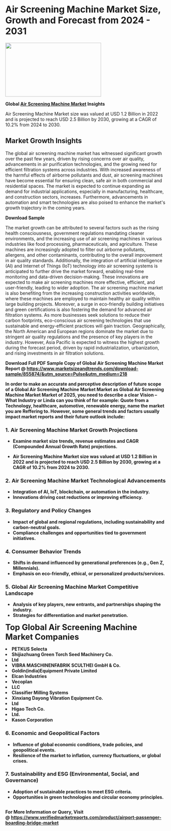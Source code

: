 <H1>Air Screening Machine Market Size, Growth and Forecast from 2024 - 2031</H1><img class="aligncenter size-medium wp-image-584254" src="https://thirdeyenews.in/wp-content/uploads/2024/09/Global-Market-Research-300x168.jpeg" alt="" width="300" height="168" /><p><strong>Global&nbsp;<a href="https://www.marketsizeandtrends.com/download-sample/855874/&amp;utm_source=Pulse&amp;utm_medium=218">Air Screening Machine Market</a> Insights</strong></p><p>Air Screening Machine Market size was valued at USD 1.2 Billion in 2022 and is projected to reach USD 2.5 Billion by 2030, growing at a CAGR of 10.2% from 2024 to 2030.</p><p><h2>Market Growth Insights</h2> <p>The global air screening machine market has witnessed significant growth over the past few years, driven by rising concerns over air quality, advancements in air purification technologies, and the growing need for efficient filtration systems across industries. With increased awareness of the harmful effects of airborne pollutants and dust, air screening machines have become essential for ensuring clean, safe air in both commercial and residential spaces. The market is expected to continue expanding as demand for industrial applications, especially in manufacturing, healthcare, and construction sectors, increases. Furthermore, advancements in automation and smart technologies are also poised to enhance the market's growth trajectory in the coming years.</p> <p><strong>Download Sample</strong></p> <p>The market growth can be attributed to several factors such as the rising health consciousness, government regulations mandating cleaner environments, and the increasing use of air screening machines in various industries like food processing, pharmaceuticals, and agriculture. These machines are increasingly adopted to filter out airborne pollutants, allergens, and other contaminants, contributing to the overall improvement in air quality standards. Additionally, the integration of artificial intelligence (AI) and Internet of Things (IoT) technology into air screening systems is anticipated to further drive the market forward, enabling real-time monitoring and data-driven decision-making. These innovations are expected to make air screening machines more effective, efficient, and user-friendly, leading to wider adoption. The air screening machine market is also benefiting from the increasing construction activities worldwide, where these machines are employed to maintain healthy air quality within large building projects. Moreover, a surge in eco-friendly building initiatives and green certifications is also fostering the demand for advanced air filtration systems. As more businesses seek solutions to reduce their carbon footprints, eco-conscious air screening technologies that use sustainable and energy-efficient practices will gain traction. Geographically, the North American and European regions dominate the market due to stringent air quality regulations and the presence of key players in the industry. However, Asia Pacific is expected to witness the highest growth during the forecast period, driven by rapid industrialization, urbanization, and rising investments in air filtration solutions. <p><strong></p><p><span class=""><strong>Download Full PDF Sample Copy of Global Air Screening Machine Market Report</strong> @ <a href="https://www.marketsizeandtrends.com/download-sample/855874/&amp;utm_source=Pulse&amp;utm_medium=218" target="_blank">https://www.marketsizeandtrends.com/download-sample/855874/&amp;utm_source=Pulse&amp;utm_medium=218</a></span></p><p>In order to make an accurate and perceptive description of future scope of a Global&nbsp;Air Screening Machine Market Market as Global&nbsp;Air Screening Machine Market Market of 2025, you need to describe a clear Vision &ndash; What Industry or Linda can you think of for example: Quote from a Technology, healthcare, automotive, renewable energy, name the market you are Reffering to. However, some general trends and factors usually impact market reports and their future outlook include:</p><h3>1.&nbsp;<strong>Air Screening Machine Market Growth Projections</strong></h3><ul><li>Examine market size trends, revenue estimates and CAGR (Compounded Annual Growth Rate) projections.</li><li><p>Air Screening Machine Market size was valued at USD 1.2 Billion in 2022 and is projected to reach USD 2.5 Billion by 2030, growing at a CAGR of 10.2% from 2024 to 2030.</p></li></ul><h3>2.&nbsp;<strong>Air Screening Machine Market Technological Advancements</strong></h3><ul><li>Integration of AI, IoT, blockchain, or automation in the industry.</li><li>Innovations driving cost reductions or improving efficiency.</li></ul><h3>3.&nbsp;<strong>Regulatory and Policy Changes</strong></h3><ul><li>Impact of global and regional regulations, including sustainability and carbon-neutral goals.</li><li>Compliance challenges and opportunities tied to government initiatives.</li></ul><h3>4.&nbsp;<strong>Consumer Behavior Trends</strong></h3><ul><li>Shifts in demand influenced by generational preferences (e.g., Gen Z, Millennials).</li><li>Emphasis on eco-friendly, ethical, or personalized products/services.</li></ul><h3>5.&nbsp;<strong>Global Air Screening Machine Market Competitive Landscape</strong></h3><ul><li>Analysis of key players, new entrants, and partnerships shaping the industry.</li><li>Strategies for differentiation and market penetration.</li></ul><p data-pm-slice="1 1 []"><span style="color: inherit; font-family: inherit; font-size: 25px;">Top Global Air Screening Machine Market Companies</span></p><div class="" data-test-id=""><p><li>PETKUS Selecta</li><li> Shijiazhuang Green Torch Seed Machinery Co.</li><li> Ltd</li><li> VIBRA MASCHINENFABRIK SCULTHEI GmbH & Co.</li><li> Goldin(india)Equipment Private Limited</li><li> Elcan Industries</li><li> Vecoplan</li><li> LLC</li><li> Classifier Milling Systems</li><li> Xinxiang Dayong Vibration Equipment Co.</li><li> Ltd</li><li> Higao Tech Co.</li><li> Ltd.</li><li> Kason Corporation</li></p></div><h3>6.&nbsp;<strong>Economic and Geopolitical Factors</strong></h3><ul><li>Influence of global economic conditions, trade policies, and geopolitical events.</li><li>Resilience of the market to inflation, currency fluctuations, or global crises.</li></ul><h3>7.&nbsp;<strong>Sustainability and ESG (Environmental, Social, and Governance)</strong></h3><ul><li>Adoption of sustainable practices to meet ESG criteria.</li><li>Opportunities in green technologies and circular economy principles.</li></ul><h2><strong style="font-size: 14px;">For More Information or Query, Visit @&nbsp;</strong><a style="background-color: #ffffff; font-size: 14px;" href="https://www.marketsizeandtrends.com/report/air-screening-machine-market/" target="_blank">https://www.verifiedmarketreports.com/product/airport-passenger-boarding-bridge-market</a></h2>
